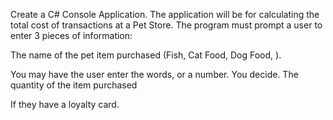 Create a C# Console Application. The application will be for calculating the total cost of transactions at a Pet Store. The program must prompt a user to enter 3 pieces of information:

The name of the pet item purchased (Fish, Cat Food, Dog Food, <Your Item>).

You may have the user enter the words, or a number. You decide.
The quantity of the item purchased

If they have a loyalty card.
